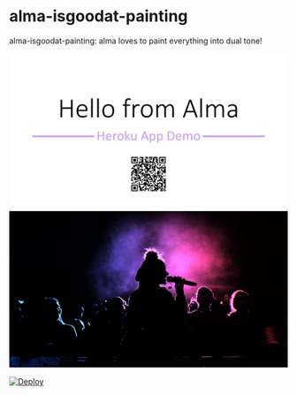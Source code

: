 # alma-isgoodat-painting
alma-isgoodat-painting: alma loves to paint everything into dual tone!

![Image of Hello](https://github.com/githubmhjao/alma-isgoodat-painting/blob/main/assets/hello.jpg)
![Image of Demo](https://github.com/githubmhjao/alma-isgoodat-painting/blob/main/assets/demo.png)

[![Deploy](https://www.herokucdn.com/deploy/button.svg)](https://heroku.com/deploy?template=https://github.com/githubmhjao/alma-isgoodat-painting/tree/v0.1-branch)
